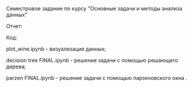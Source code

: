 Семестровое задание по курсу "Основные задачи и методы анализа данных"

Отчет:


Код:

plot\_wine.ipynb - визуализация данных;

decision tree FINAL.ipynb  - решение задачи с помощью решающего дерева;

parzen FINAL.ipynb - решение задачи с помощью парзеновского окна .
